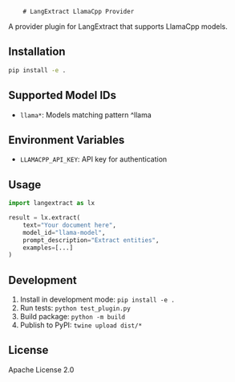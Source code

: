         # LangExtract LlamaCpp Provider

A provider plugin for LangExtract that supports LlamaCpp models.

## Installation

```bash
pip install -e .
```

## Supported Model IDs

- `llama*`: Models matching pattern ^llama

## Environment Variables

- `LLAMACPP_API_KEY`: API key for authentication

## Usage

```python
import langextract as lx

result = lx.extract(
    text="Your document here",
    model_id="llama-model",
    prompt_description="Extract entities",
    examples=[...]
)
```

## Development

1. Install in development mode: `pip install -e .`
2. Run tests: `python test_plugin.py`
3. Build package: `python -m build`
4. Publish to PyPI: `twine upload dist/*`

## License

Apache License 2.0
